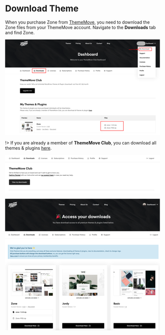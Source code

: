 # Download Theme

When you purchase Zone from [ThemeMove](https://thememove.com), you need to download the Zone files from your ThemeMove account.
Navigate to the **Downloads** tab and find Zone.

![My Downloads](__media/my-downloads.png)

!> If you are already a member of **ThemeMove Club**, you can download all themes & plugins [here](https://thememove.com/dashboard/my-downloads/).

![View My Downloads](__media/view-my-downloads.png)

![Access your downloads](__media/access-your-downloads.png)